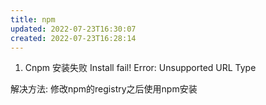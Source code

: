```yaml
---
title: npm
updated: 2022-07-23T16:30:07
created: 2022-07-23T16:28:14
---
```


1.  Cnpm 安装失败
Install fail! Error: Unsupported URL Type

解决方法: 修改npm的registry之后使用npm安装
